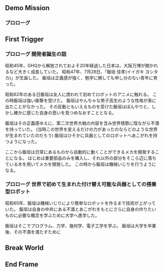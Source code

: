 ## Demo Mission
### プロローグ


## First Trigger
### プロローグ 開発者誕生の話
昭和45年、GHQから解放されておよそ20年経過した日本は、大阪万博が開かれるなど大きく成長していた。
昭和47年、7月28日、「飯垣 佳孝(イイガキ ヨシタカ)」が生誕した。
飯垣は正義感が強く、勉学に関しても申し分のない青年に育った。

昭和62年のある日飯垣は友人に誘われて初めてロボットのアニメに触れる。
この時飯垣は強い衝撃を受けた。
飯垣はやんちゃな男子高生のような性格が表に出たことがなかった。
その反動ともいえるものを受けた飯垣はぼんやりと、しかし確かに感じた自身の思いを見つめなおすこととなる。

飯垣はその正義感ゆえに、第二次世界大戦の内容を含み世界情勢に陰ながら不満を持っていた。
(当時この世界を変えるだけの力があったのならどのような世界が生まれていたのだろう)
飯垣はひそかに兵器としてのロボットへあこがれを持つようになった。

ここから飯垣は日常にあるものから自動的に動くことができるメカを開発することになる。
はじめは重要部品のみを購入し、それ以外の部分をそこら辺に落ちている木を用いてメカを開発した。
この時から飯垣は機械いじりを行うようになる。

### プロローグ 世界で初めて生まれた付け替え可能な兵器としての搭乗型ロボット
昭和65年、飯垣は機械いじりにより簡単なロボットを作るまで技術が上がっていた。
飯垣は自身の中井にある不満とあこがれをもとにさらに自身の作りたいものに必要な概念を学ぶために大学へ進学した。

飯垣はそこでプログラム、力学、幾何学、電子工学を学ぶ。
飯垣は大学を卒業後、その不満を満たすために


### 


## Break World
###

## End Frame
###
